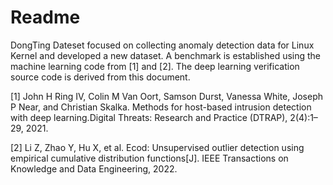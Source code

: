 # Readme
DongTing Dateset focused on collecting anomaly detection data for Linux Kernel and developed a new dataset. A benchmark is established using the machine learning code from [1] and [2]. The deep learning verification source code is derived from this document.

[1] John H Ring IV, Colin M Van Oort, Samson Durst, Vanessa White, Joseph P Near, and Christian Skalka. Methods for host-based intrusion detection with deep learning.Digital Threats: Research and Practice (DTRAP), 2(4):1–29, 2021.

[2] Li Z, Zhao Y, Hu X, et al. Ecod: Unsupervised outlier detection using empirical cumulative distribution functions[J]. IEEE Transactions on Knowledge and Data Engineering, 2022.
